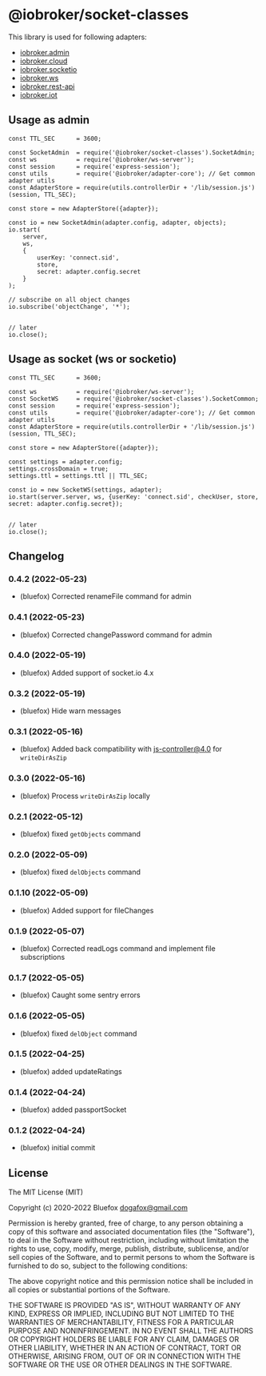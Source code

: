 # @iobroker/socket-classes

This library is used for following adapters:
- [iobroker.admin](https://github.com/ioBroker/ioBroker.admin)
- [iobroker.cloud](https://github.com/ioBroker/ioBroker.cloud)
- [iobroker.socketio](https://github.com/ioBroker/ioBroker.socketio)
- [iobroker.ws](https://github.com/ioBroker/ioBroker.ws)
- [iobroker.rest-api](https://github.com/ioBroker/ioBroker.rest-api)
- [iobroker.iot](https://github.com/ioBroker/ioBroker.iot)

## Usage as admin
```
const TTL_SEC      = 3600;

const SocketAdmin  = require('@iobroker/socket-classes').SocketAdmin;
const ws           = require('@iobroker/ws-server');
const session      = require('express-session');
const utils 	   = require('@iobroker/adapter-core'); // Get common adapter utils
const AdapterStore = require(utils.controllerDir + '/lib/session.js')(session, TTL_SEC);

const store = new AdapterStore({adapter});

const io = new SocketAdmin(adapter.config, adapter, objects);
io.start(
    server,
    ws,
    {
        userKey: 'connect.sid',
        store,
        secret: adapter.config.secret
    }
);

// subscribe on all object changes
io.subscribe('objectChange', '*');


// later
io.close();
```

## Usage as socket (ws or socketio)
```
const TTL_SEC      = 3600;

const ws           = require('@iobroker/ws-server');
const SocketWS     = require('@iobroker/socket-classes').SocketCommon;
const session      = require('express-session');
const utils 	   = require('@iobroker/adapter-core'); // Get common adapter utils
const AdapterStore = require(utils.controllerDir + '/lib/session.js')(session, TTL_SEC);

const store = new AdapterStore({adapter});

const settings = adapter.config;
settings.crossDomain = true;
settings.ttl = settings.ttl || TTL_SEC;

const io = new SocketWS(settings, adapter);
io.start(server.server, ws, {userKey: 'connect.sid', checkUser, store, secret: adapter.config.secret});


// later
io.close();
```

<!--
	Placeholder for the next version (at the beginning of the line):
	### **WORK IN PROGRESS**
-->

## Changelog
### 0.4.2 (2022-05-23)
* (bluefox) Corrected renameFile command for admin

### 0.4.1 (2022-05-23)
* (bluefox) Corrected changePassword command for admin

### 0.4.0 (2022-05-19)
* (bluefox) Added support of socket.io 4.x

### 0.3.2 (2022-05-19)
* (bluefox) Hide warn messages

### 0.3.1 (2022-05-16)
* (bluefox) Added back compatibility with js-controller@4.0  for `writeDirAsZip`

### 0.3.0 (2022-05-16)
* (bluefox) Process `writeDirAsZip` locally

### 0.2.1 (2022-05-12)
* (bluefox) fixed `getObjects` command

### 0.2.0 (2022-05-09)
* (bluefox) fixed `delObjects` command

### 0.1.10 (2022-05-09)
* (bluefox) Added support for fileChanges

### 0.1.9 (2022-05-07)
* (bluefox) Corrected readLogs command and implement file subscriptions

### 0.1.7 (2022-05-05)
* (bluefox) Caught some sentry errors

### 0.1.6 (2022-05-05)
* (bluefox) fixed `delObject` command

### 0.1.5 (2022-04-25)
* (bluefox) added updateRatings

### 0.1.4 (2022-04-24)
* (bluefox) added passportSocket

### 0.1.2 (2022-04-24)
* (bluefox) initial commit

## License
The MIT License (MIT)

Copyright (c) 2020-2022 Bluefox <dogafox@gmail.com>

Permission is hereby granted, free of charge, to any person obtaining a copy
of this software and associated documentation files (the "Software"), to deal
in the Software without restriction, including without limitation the rights
to use, copy, modify, merge, publish, distribute, sublicense, and/or sell
copies of the Software, and to permit persons to whom the Software is
furnished to do so, subject to the following conditions:

The above copyright notice and this permission notice shall be included in
all copies or substantial portions of the Software.

THE SOFTWARE IS PROVIDED "AS IS", WITHOUT WARRANTY OF ANY KIND, EXPRESS OR
IMPLIED, INCLUDING BUT NOT LIMITED TO THE WARRANTIES OF MERCHANTABILITY,
FITNESS FOR A PARTICULAR PURPOSE AND NONINFRINGEMENT. IN NO EVENT SHALL THE
AUTHORS OR COPYRIGHT HOLDERS BE LIABLE FOR ANY CLAIM, DAMAGES OR OTHER
LIABILITY, WHETHER IN AN ACTION OF CONTRACT, TORT OR OTHERWISE, ARISING FROM,
OUT OF OR IN CONNECTION WITH THE SOFTWARE OR THE USE OR OTHER DEALINGS IN
THE SOFTWARE.
